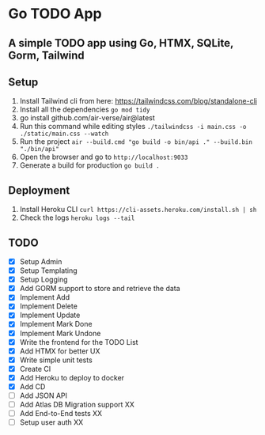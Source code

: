 Go TODO App
===========

A simple TODO app using Go, HTMX, SQLite, Gorm, Tailwind
--------------------------------------------------------

Setup
-----

1. Install Tailwind cli from here: https://tailwindcss.com/blog/standalone-cli
2. Install all the dependencies `go mod tidy`
3. go install github.com/air-verse/air@latest
4. Run this command while editing styles `./tailwindcss -i main.css -o ./static/main.css --watch`
5. Run the project `air --build.cmd "go build -o bin/api ." --build.bin "./bin/api"`
6. Open the browser and go to `http://localhost:9033`
7. Generate a build for production `go build .`

Deployment
----------

1. Install Heroku CLI `curl https://cli-assets.heroku.com/install.sh | sh`
2. Check the logs `heroku logs --tail`


TODO
----
- [X] Setup Admin
- [X] Setup Templating
- [X] Setup Logging
- [X] Add GORM support to store and retrieve the data
- [X] Implement Add
- [X] Implement Delete
- [X] Implement Update
- [X] Implement Mark Done
- [X] Implement Mark Undone
- [X] Write the frontend for the TODO List
- [X] Add HTMX for better UX
- [X] Write simple unit tests
- [X] Create CI
- [X] Add Heroku to deploy to docker
- [X] Add CD
- [ ] Add JSON API
- [ ] Add Atlas DB Migration support XX
- [ ] Add End-to-End tests XX
- [ ] Setup user auth XX
